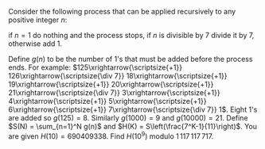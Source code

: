 Consider the following process that can be applied recursively to any positive integer $n$:

if $n = 1$ do nothing and the process stops,
if $n$ is divisible by $7$ divide it by $7$,
otherwise add $1$.

Define $g(n)$ to be the number of $1$'s that must be added before the process ends. For example:
$125\xrightarrow{\scriptsize{+1}} 126\xrightarrow{\scriptsize{\div 7}} 18\xrightarrow{\scriptsize{+1}} 19\xrightarrow{\scriptsize{+1}} 20\xrightarrow{\scriptsize{+1}} 21\xrightarrow{\scriptsize{\div 7}} 3\xrightarrow{\scriptsize{+1}} 4\xrightarrow{\scriptsize{+1}} 5\xrightarrow{\scriptsize{+1}} 6\xrightarrow{\scriptsize{+1}} 7\xrightarrow{\scriptsize{\div 7}} 1$.
Eight $1$'s are added so $g(125) = 8$. Similarly $g(1000) = 9$ and $g(10000) = 21$.
Define $S(N) = \sum_{n=1}^N g(n)$ and $H(K) = S\left(\frac{7^K-1}{11}\right)$. You are given $H(10) = 690409338$.
Find $H(10^9)$ modulo $1\,117\,117\,717$.